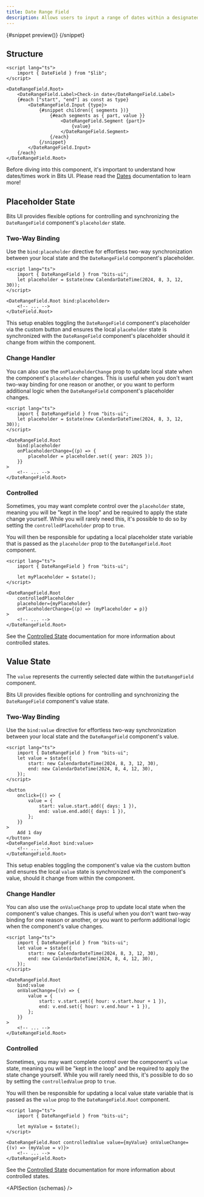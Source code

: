 ```yaml
---
title: Date Range Field
description: Allows users to input a range of dates within a designated field.
---
```


<script>
	import { APISection, ComponentPreviewV2, DateRangeFieldDemo, Callout } from '$lib/components/index.js'
	export let schemas;
</script>

<ComponentPreviewV2 name="date-range-field-demo" comp="Date Range Field">

{#snippet preview()}
<DateRangeFieldDemo />
{/snippet}

</ComponentPreviewV2>

## Structure

```svelte
<script lang="ts">
	import { DateField } from "$lib";
</script>

<DateRangeField.Root>
	<DateRangeField.Label>Check-in date</DateRangeField.Label>
	{#each ["start", "end"] as const as type}
		<DateRangeField.Input {type}>
			{#snippet children({ segments })}
				{#each segments as { part, value }}
					<DateRangeField.Segment {part}>
						{value}
					</DateRangeField.Segment>
				{/each}
			{/snippet}
		</DateRangeField.Input>
	{/each}
</DateRangeField.Root>
```

<Callout type="warning" title="Heads up!">

Before diving into this component, it's important to understand how dates/times work in Bits UI. Please read the [Dates](/docs/dates) documentation to learn more!

</Callout>

## Placeholder State

Bits UI provides flexible options for controlling and synchronizing the `DateRangeField` component's `placeholder` state.

### Two-Way Binding

Use the `bind:placeholder` directive for effortless two-way synchronization between your local state and the `DateRangeField` component's placeholder.

```svelte {3,6,8}
<script lang="ts">
	import { DateRangeField } from "bits-ui";
	let placeholder = $state(new CalendarDateTime(2024, 8, 3, 12, 30));
</script>

<DateRangeField.Root bind:placeholder>
	<!-- ... -->
</DateField.Root>
```

This setup enables toggling the `DateRangeField` component's placeholder via the custom button and ensures the local `placeholder` state is synchronized with the `DateRangeField` component's placeholder should it change from within the component.

### Change Handler

You can also use the `onPlaceholderChange` prop to update local state when the component's `placeholder` changes. This is useful when you don't want two-way binding for one reason or another, or you want to perform additional logic when the `DateRangeField` component's placeholder changes.

```svelte {3,7-11}
<script lang="ts">
	import { DateRangeField } from "bits-ui";
	let placeholder = $state(new CalendarDateTime(2024, 8, 3, 12, 30));
</script>

<DateRangeField.Root
	bind:placeholder
	onPlaceholderChange={(p) => {
		placeholder = placeholder.set({ year: 2025 });
	}}
>
	<!-- ... -->
</DateRangeField.Root>
```

### Controlled

Sometimes, you may want complete control over the `placeholder` state, meaning you will be "kept in the loop" and be required to apply the state change yourself. While you will rarely need this, it's possible to do so by setting the `controlledPlaceholder` prop to `true`.

You will then be responsible for updating a local placeholder state variable that is passed as the `placeholder` prop to the `DateRangeField.Root` component.

```svelte
<script lang="ts">
	import { DateRangeField } from "bits-ui";

	let myPlaceholder = $state();
</script>

<DateRangeField.Root
	controlledPlaceholder
	placeholder={myPlaceholder}
	onPlaceholderChange={(p) => (myPlaceholder = p)}
>
	<!-- ... -->
</DateRangeField.Root>
```

See the [Controlled State](/docs/controlled-state) documentation for more information about controlled states.

## Value State

The `value` represents the currently selected date within the `DateRangeField` component.

Bits UI provides flexible options for controlling and synchronizing the `DateRangeField` component's value state.

### Two-Way Binding

Use the `bind:value` directive for effortless two-way synchronization between your local state and the `DateRangeField` component's value.

```svelte {3,6,8}
<script lang="ts">
	import { DateRangeField } from "bits-ui";
	let value = $state({
		start: new CalendarDateTime(2024, 8, 3, 12, 30),
		end: new CalendarDateTime(2024, 8, 4, 12, 30),
	});
</script>

<button
	onclick={() => {
		value = {
			start: value.start.add({ days: 1 }),
			end: value.end.add({ days: 1 }),
		};
	}}
>
	Add 1 day
</button>
<DateRangeField.Root bind:value>
	<!-- ... -->
</DateRangeField.Root>
```

This setup enables toggling the component's value via the custom button and ensures the local `value` state is synchronized with the component's value, should it change from within the component.

### Change Handler

You can also use the `onValueChange` prop to update local state when the component's value changes. This is useful when you don't want two-way binding for one reason or another, or you want to perform additional logic when the component's value changes.

```svelte {3,7-11}
<script lang="ts">
	import { DateRangeField } from "bits-ui";
	let value = $state({
		start: new CalendarDateTime(2024, 8, 3, 12, 30),
		end: new CalendarDateTime(2024, 8, 4, 12, 30),
	});
</script>

<DateRangeField.Root
	bind:value
	onValueChange={(v) => {
		value = {
			start: v.start.set({ hour: v.start.hour + 1 }),
			end: v.end.set({ hour: v.end.hour + 1 }),
		};
	}}
>
	<!-- ... -->
</DateRangeField.Root>
```

### Controlled

Sometimes, you may want complete control over the component's `value` state, meaning you will be "kept in the loop" and be required to apply the state change yourself. While you will rarely need this, it's possible to do so by setting the `controlledValue` prop to `true`.

You will then be responsible for updating a local value state variable that is passed as the `value` prop to the `DateRangeField.Root` component.

```svelte
<script lang="ts">
	import { DateRangeField } from "bits-ui";

	let myValue = $state();
</script>

<DateRangeField.Root controlledValue value={myValue} onValueChange={(v) => (myValue = v)}>
	<!-- ... -->
</DateRangeField.Root>
```

See the [Controlled State](/docs/controlled-state) documentation for more information about controlled states.

<APISection {schemas} />
